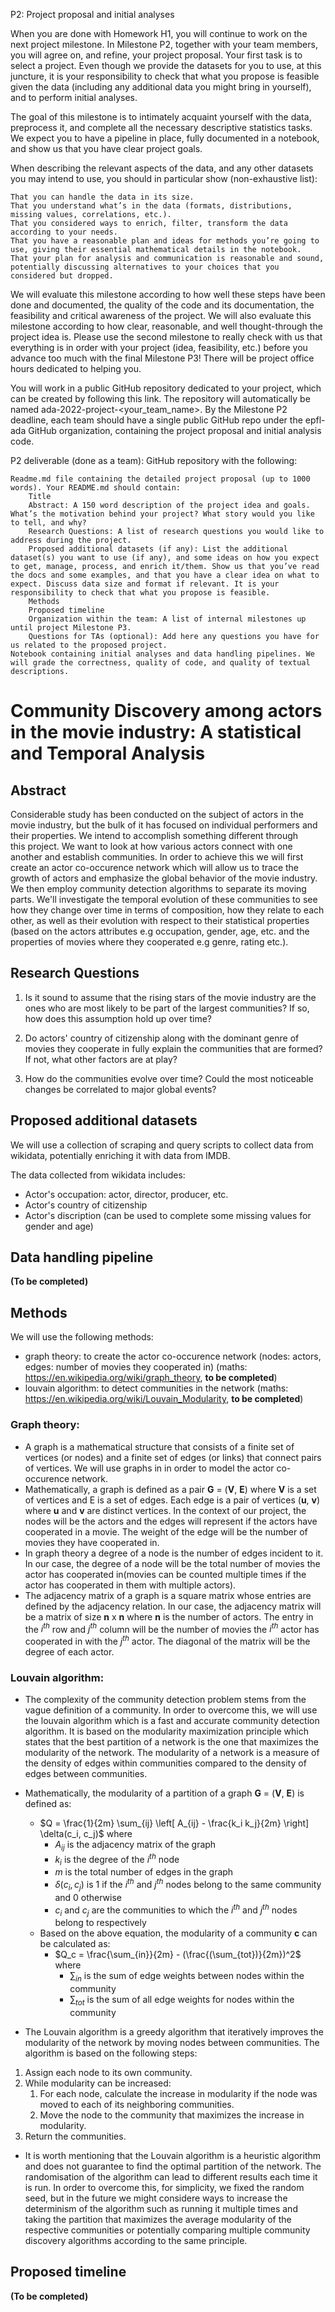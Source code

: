 P2: Project proposal and initial analyses

When you are done with Homework H1, you will continue to work on the next project milestone. In Milestone P2, together with your team members, you will agree on, and refine, your project proposal. Your first task is to select a project. Even though we provide the datasets for you to use, at this juncture, it is your responsibility to check that what you propose is feasible given the data (including any additional data you might bring in yourself), and to perform initial analyses.

The goal of this milestone is to intimately acquaint yourself with the data, preprocess it, and complete all the necessary descriptive statistics tasks. We expect you to have a pipeline in place, fully documented in a notebook, and show us that you have clear project goals.

When describing the relevant aspects of the data, and any other datasets you may intend to use, you should in particular show (non-exhaustive list):

    That you can handle the data in its size.
    That you understand what’s in the data (formats, distributions, missing values, correlations, etc.).
    That you considered ways to enrich, filter, transform the data according to your needs.
    That you have a reasonable plan and ideas for methods you’re going to use, giving their essential mathematical details in the notebook.
    That your plan for analysis and communication is reasonable and sound, potentially discussing alternatives to your choices that you considered but dropped.

We will evaluate this milestone according to how well these steps have been done and documented, the quality of the code and its documentation, the feasibility and critical awareness of the project. We will also evaluate this milestone according to how clear, reasonable, and well thought-through the project idea is. Please use the second milestone to really check with us that everything is in order with your project (idea, feasibility, etc.) before you advance too much with the final Milestone P3! There will be project office hours dedicated to helping you.

You will work in a public GitHub repository dedicated to your project, which can be created by following this link. The repository will automatically be named ada-2022-project-<your_team_name>. By the Milestone P2 deadline, each team should have a single public GitHub repo under the epfl-ada GitHub organization, containing the project proposal and initial analysis code.

P2 deliverable (done as a team): GitHub repository with the following:

    Readme.md file containing the detailed project proposal (up to 1000 words). Your README.md should contain:
        Title
        Abstract: A 150 word description of the project idea and goals. What’s the motivation behind your project? What story would you like to tell, and why?
        Research Questions: A list of research questions you would like to address during the project.
        Proposed additional datasets (if any): List the additional dataset(s) you want to use (if any), and some ideas on how you expect to get, manage, process, and enrich it/them. Show us that you’ve read the docs and some examples, and that you have a clear idea on what to expect. Discuss data size and format if relevant. It is your responsibility to check that what you propose is feasible.
        Methods
        Proposed timeline
        Organization within the team: A list of internal milestones up until project Milestone P3.
        Questions for TAs (optional): Add here any questions you have for us related to the proposed project.
    Notebook containing initial analyses and data handling pipelines. We will grade the correctness, quality of code, and quality of textual descriptions.

# Community Discovery among actors in the movie industry: A statistical and Temporal Analysis

## Abstract

Considerable study has been conducted on the subject of actors in the movie industry, but the bulk of it has focused on individual performers and their properties. We intend to accomplish something different through this project. We want to look at how various actors connect with one another and establish communities. In order to achieve this we will first create an actor co-occurence network which will allow us to trace the growth of actors and emphasize the global behavior of the movie industry. We then employ community detection algorithms to separate its moving parts. We'll investigate the temporal evolution of these communities to see how they change over time in terms of composition, how they relate to each other, as well as their evolution with respect to their statistical properties (based on the actors attributes e.g occupation, gender, age, etc. and the properties of movies where they cooperated e.g genre, rating etc.).

## Research Questions

1. Is it sound to assume that the rising stars of the movie industry are the ones who are most likely to be part of the largest communities? If so, how does this assumption hold up over time?

2. Do actors' country of citizenship along with the dominant genre of movies they cooperate in fully explain the communities that are formed? If not, what other factors are at play?

3. How do the communities evolve over time? Could the most noticeable changes be correlated to major global events?

## Proposed additional datasets

We will use a collection of scraping and query scripts to collect data from wikidata, potentially enriching it with data from IMDB. 

The data collected from wikidata includes:
- Actor's occupation: actor, director, producer, etc.
- Actor's country of citizenship
- Actor's discription (can be used to complete some missing values for gender and age)

## Data handling pipeline 

**(To be completed)**

## Methods

We will use the following methods:
- graph theory: to create the actor co-occurence network (nodes: actors, edges: number of movies they cooperated in)
(maths: https://en.wikipedia.org/wiki/graph_theory, **to be completed**)
- louvain algorithm: to detect communities in the network
(maths: https://en.wikipedia.org/wiki/Louvain_Modularity, **to be completed**)

### Graph theory: 

- A graph is a mathematical structure that consists of a finite set of vertices (or nodes) and a finite set of edges (or links) that connect pairs of vertices. We will use graphs in in order to model the actor co-occurence network.
- Mathematically, a graph is defined as a pair **G** = (**V**, **E**) where **V** is a set of vertices and E is a set of edges. Each edge is a pair of vertices (**u**, **v**) where **u** and **v** are distinct vertices. In the context of our project, the nodes will be the actors and the edges will represent if the actors have cooperated in a movie. The weight of the edge will be the number of movies they have cooperated in.
- In graph theory a degree of a node is the number of edges incident to it. In our case, the degree of a node will be the total number of movies the actor has cooperated in(movies can be counted multiple times if the actor has cooperated in them with multiple actors).
- The adjacency matrix of a graph is a square matrix whose entries are defined by the adjacency relation. In our case, the adjacency matrix will be a matrix of size **n** x **n** where **n** is the number of actors. The entry in the $i^{th}$ row and $j^{th}$ column will be the number of movies the $i^{th}$ actor has cooperated in with the $j^{th}$ actor. The diagonal of the matrix will be the degree of each actor.
### Louvain algorithm: 

- The complexity of the community detection problem stems from the vague definition of a community. In order to overcome this, we will use the louvain algorithm which is a fast and accurate community detection algorithm. It is based on the modularity maximization principle which states that the best partition of a network is the one that maximizes the modularity of the network. The modularity of a network is a measure of the density of edges within communities compared to the density of edges between communities.

- Mathematically, the modularity of a partition of a graph **G** = (**V**, **E**) is defined as:
    - $Q = \frac{1}{2m} \sum_{ij} \left[ A_{ij} - \frac{k_i k_j}{2m} \right] \delta(c_i, c_j)$ where 
        - $A_{ij}$ is the adjacency matrix of the graph
        - $k_i$ is the degree of the $i^{th}$ node
        - $m$ is the total number of edges in the graph
        - $\delta(c_i, c_j)$ is 1 if the $i^{th}$ and $j^{th}$ nodes belong to the same community and 0 otherwise
        - $c_i$ and $c_j$ are the communities to which the $i^{th}$ and $j^{th}$ nodes belong to respectively
    - Based on the above equation, the modularity of a community **c** can be calculated as:
        - $Q_c = \frac{\sum_{in}}{2m} - (\frac{(\sum_{tot})}{2m})^2$ where
            - $\sum_{in}$  is the sum of edge weights between nodes within the community 
            - $\sum_{tot}$ is the sum of all edge weights for nodes within the community


        

- The Louvain algorithm is a greedy algorithm that iteratively improves the modularity of the network by moving nodes between communities. The algorithm is based on the following steps:

1. Assign each node to its own community.
2. While modularity can be increased:
    1. For each node, calculate the increase in modularity if the node was moved to each of its neighboring communities.
    2. Move the node to the community that maximizes the increase in modularity.
3. Return the communities.

- It is worth mentioning that the Louvain algorithm is a heuristic algorithm and does not guarantee to find the optimal partition of the network. The randomisation of the algorithm can lead to different results each time it is run. In order to overcome this, for simplicity, we fixed the random seed, but in the future we might considere ways to  increase the determinism of the algorithm such as running it multiple times and taking the partition that maximizes the average modularity of the respective communities or potentially comparing multiple community discovery algorithms according to the same principle.



## Proposed timeline

**(To be completed)**









